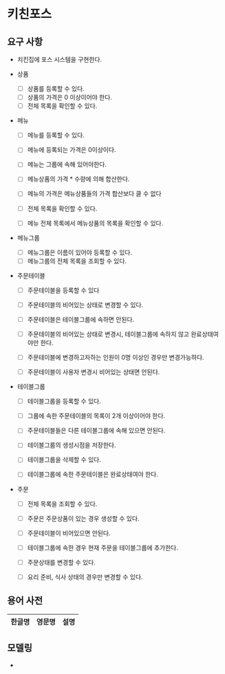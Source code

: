 # 키친포스

## 요구 사항

- 치킨집에 포스 시스템을 구현한다.

- 상품
  - [ ] 상품를 등록할 수 있다.
  - [ ] 상품의 가격은 0 이상이어야 한다.
  - [ ] 전체 목록을 확인할 수 있다.
    
- 메뉴
  - [ ] 메뉴를 등록할 수 있다.
  - [ ] 메뉴에 등록되는 가격은 0이상이다.
  - [ ] 메뉴는 그룹에 속해 있어야한다.
  - [ ] 메뉴상품의 가격 * 수량에 의해 합산한다.
  - [ ] 메뉴의 가격은 메뉴상품들의 가격 합산보다 클 수 없다
  
  - [ ] 전체 목록을 확인할 수 있다.
  - [ ] 메뉴 전체 목록에서 메뉴상품의 목록을 확인할 수 있다.
    
- 메뉴그룹
  - [ ] 메뉴그룹은 이름이 있어야 등록할 수 있다.
  - [ ] 메뉴그룹의 전체 목록을 조회할 수 있다.
  
- 주문테이블
  - [ ] 주문테이블을 등록할 수 있다
  
  - [ ] 주문테이블의 비어있는 상태로 변경할 수 있다.  
  - [ ] 주문테이블은 테이블그룹에 속하면 안된다.
  - [ ] 주문테이블의 비어있는 상태로 변경시, 테이블그룹에 속하지 않고 완료상태여야만 한다.
  
  - [ ] 주문테이블에 변경하고자하는 인원이 0명 이상인 경우만 변경가능하다.
  - [ ] 주문테이블이 사용자 변경시 비어있는 상태면 안된다.
  
  
- 테이블그룹
  - [ ] 테이블그룹을 등록할 수 있다.
  - [ ] 그룹에 속한 주문테이블의 목록이 2개 이상이어야 한다.
  - [ ] 주문테이블들은 다른 테이블그룹에 속해 있으면 안된다.
  - [ ] 테이블그룹의 생성시점을 저장한다.
  
  - [ ] 테이블그룹을 삭제할 수 있다.  
  - [ ] 테이블그룹에 속한 주문테이블은 완료상태여야 한다.


- 주문
  - [ ] 전체 목록을 조회할 수 있다.
  
  - [ ] 주문은 주문상품이 있는 경우 생성할 수 있다.
  - [ ] 주문테이블이 비어있으면 안된다.
  - [ ] 테이블그룹에 속한 경우 현재 주문을 테이블그룹에 추가한다.
  
  - [ ] 주문상태를 변경할 수 있다.
  - [ ] 요리 준비, 식사  상태의 경우만 변경할 수 있다.
  
## 용어 사전

| 한글명 | 영문명 | 설명 |
| --- | --- | --- |

## 모델링

- 
